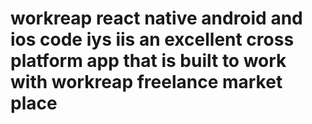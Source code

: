# workreap react native android and ios code iys iis an excellent cross platform app that is built to work with workreap freelance market place
